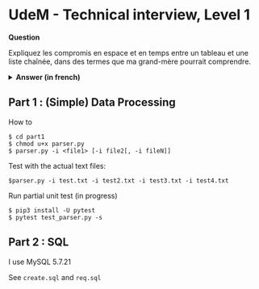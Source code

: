 # UdeM - Technical interview, Level 1

**Question**

Expliquez les compromis en espace et en temps entre un tableau et une liste chaînée, dans des termes que ma grand-mère pourrait comprendre.

<details>
 <summary><b>Answer (in french)</b></summary>

Un tableau est une représentation linéaire de plusieurs valeurs représentées en mémoire aussi appelées une liste. Un tableau est une abstraction faite pour la représenter sous la forme de deux dimensions; c'est une solution qui prend l'espace nécessaire de la valeur à représenter. Par contre, cela vous prendra plus de temps pour présenter différemment les valeurs, car vous êtes obligé de déplacer ces valeurs en mémoire.

Une liste chainée est une abstraction qui est utilisée pour représenter une liste d'élément (un tableau si vous voulez) présent en mémoire;
La liste chainée est plus gourmande en termes d'espace mémoire, car elle demande de l'espace mémoire pour la valeur de l'adresse qui pointe sur la prochaine valeur en mémoire; elle est plus rapide en temps si vous voulez trier ou présenter les valeurs différemment.

**Version grand-mère**:

Prenons par exemple un jeu de cartes. On vous donne 5 cartes face cachée. Une fois que vous avez vos cartes en possession, vous avez deux scénarios avant de commencer à jouer votre première carte:

Scénario 1 -- liste (tableau):
Vous prenez vos cartes et commencez à analyser vos cartes et les trier de la plus petite valeur à la plus grande valeur de votre main. Vous êtes d'accord que cela prend un certain temps pour trier vos cartes. Par la suite, il sera plus facile de repérer vos cartes dans votre main.

Scénario 2 -- liste chainée:
Vos cartes sont face cachée et elles sont présentées enlignées devant vous. On vous fournit la liste des cartes sur un bout de papier. On vous dit que l'as de pique est la deuxième carte à partir de la gauche; la dame de coeur est votre quatrième carte, ainsi de suite. De plus cette liste est triée par ordre de grandeur et par couleur.

On complexifie le jeu. Faisons le même exercice, mais on vous donne 100 000 cartes!

Q1: Lequels des scénarios 1 et 2 vous allez être plus rapide pour jouer?
R:

Le scénario 2, car vos cartes seront déjà triées (par couleur et ordre de grandeur) sur votre bout de papier. De plus, vous allez être plus rapide pour jouer une carte!

Si vous optez pour le scénario 1, vous comprendrez qu'il sera possible de trouver la bonne carte à jouer; il sera plus facile de trier vos cartes et par le fait même de retrouver votre carte.

En conclusion, tout dépend de ce que vous voulez faire en termes d'espace (votre bout de papier). Vous comprendrez que vous allez devoir sortir une feuille d'une dimension adéquate pour indexer la position de chacune de vos cartes. Grâce à cet index, vous allez pouvoir trouver votre carte à jouer plus rapidement. Par contre, si vous n'avez pas de papier, vous allez devoir trier votre carte qui est très couteuse en temps.

Recommandation : Si vous avez à trier plusieurs fois vos cartes selon la situation, il est recommandé d'utiliser la technique de la liste chainée pour économiser de temps.

</details>

## Part 1 : (Simple) Data Processing

How to

```
$ cd part1
$ chmod u+x parser.py
$ parser.py -i <file1> [-i file2[, -i fileN]]
```

Test with the actual text files:

```
$parser.py -i test.txt -i test2.txt -i test3.txt -i test4.txt
```

Run partial unit test (in progress)

```
$ pip3 install -U pytest
$ pytest test_parser.py -s
```

## Part 2 : SQL

I use MySQL 5.7.21

See `create.sql` and `req.sql`

